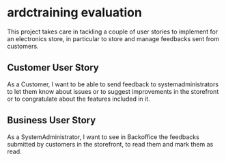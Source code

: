 # ardctraining evaluation

This project takes care in tackling a couple of user stories to implement for an electronics store, in particular to store and manage feedbacks sent from customers.

## Customer User Story
As a Customer, I want to be able to send feedback to systemadministrators to let them know about issues or to suggest improvements in the storefront or to 
congratulate about the features included in it.

## Business User Story
As a SystemAdministrator, I want to see in Backoffice the feedbacks submitted by customers in the storefront, to read them and mark them as read.
